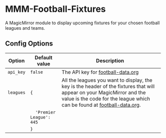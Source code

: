 # MMM-Football-Fixtures

A MagicMirror module to display upcoming fixtures for your chosen football leagues and teams.

## Config Options

| Option | Default value | Description |
| ------ | ------------- | ----------- |
| `api_key` | `false` | The API key for [football-data.org](https://www.football-data.org/) |
| `leagues` | `{`                       | All the leagues you want to display, the key is the header of the fixtures that will appear on your MagicMirror and the value is the code for the league which can be found at [football-data.org](https://www.football-data.org/).
|           | `  'Premier League': 445` |
|           | `}`                       |
